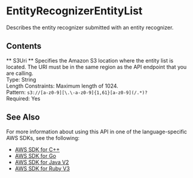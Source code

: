 # EntityRecognizerEntityList<a name="API_EntityRecognizerEntityList"></a>

Describes the entity recognizer submitted with an entity recognizer\.

## Contents<a name="API_EntityRecognizerEntityList_Contents"></a>

 ** S3Uri **   <a name="comprehend-Type-EntityRecognizerEntityList-S3Uri"></a>
Specifies the Amazon S3 location where the entity list is located\. The URI must be in the same region as the API endpoint that you are calling\.  
Type: String  
Length Constraints: Maximum length of 1024\.  
Pattern: `s3://[a-z0-9][\.\-a-z0-9]{1,61}[a-z0-9](/.*)?`   
Required: Yes

## See Also<a name="API_EntityRecognizerEntityList_SeeAlso"></a>

For more information about using this API in one of the language\-specific AWS SDKs, see the following:
+  [ AWS SDK for C\+\+](https://docs.aws.amazon.com/goto/SdkForCpp/comprehend-2017-11-27/EntityRecognizerEntityList) 
+  [ AWS SDK for Go](https://docs.aws.amazon.com/goto/SdkForGoV1/comprehend-2017-11-27/EntityRecognizerEntityList) 
+  [ AWS SDK for Java V2](https://docs.aws.amazon.com/goto/SdkForJavaV2/comprehend-2017-11-27/EntityRecognizerEntityList) 
+  [ AWS SDK for Ruby V3](https://docs.aws.amazon.com/goto/SdkForRubyV3/comprehend-2017-11-27/EntityRecognizerEntityList) 